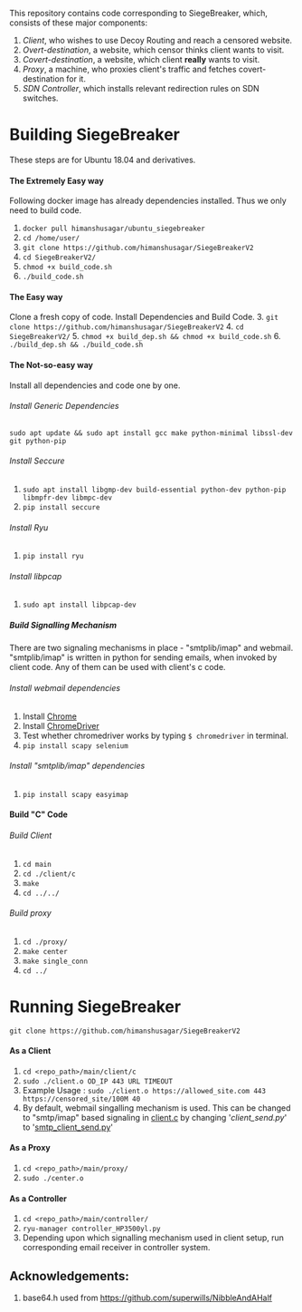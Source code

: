 This repository contains code corresponding to SiegeBreaker, which, consists of these major components:
1. _Client_, who wishes to use Decoy Routing and reach a censored website.
2. _Overt-destination_, a website, which censor thinks client wants to visit.
3. _Covert-destination_, a website, which client **really** wants to visit.
4. _Proxy_, a machine, who proxies client's traffic and fetches covert-destination for it.
5. _SDN Controller_, which installs relevant redirection rules on SDN switches.
                                                             
                                                              
# Building SiegeBreaker
These steps are for Ubuntu 18.04 and derivatives. 
#### The Extremely Easy way
Following docker image has already dependencies installed. Thus we only need to build code.
1. `docker pull himanshusagar/ubuntu_siegebreaker`
2. `cd /home/user/`
3. `git clone https://github.com/himanshusagar/SiegeBreakerV2`
4. `cd SiegeBreakerV2/`
5. `chmod +x build_code.sh`
6. `./build_code.sh`

#### The Easy way
Clone a fresh copy of code. Install Dependencies and Build Code. 
3. `git clone https://github.com/himanshusagar/SiegeBreakerV2`
4. `cd SiegeBreakerV2/`
5. `chmod +x build_dep.sh && chmod +x build_code.sh`
6. `./build_dep.sh && ./build_code.sh`

#### The Not-so-easy way

Install all dependencies and code one by one.
###### Install Generic Dependencies
`sudo apt update && sudo apt install gcc make python-minimal libssl-dev git python-pip`
###### Install Seccure
1. `sudo apt install libgmp-dev build-essential python-dev python-pip libmpfr-dev libmpc-dev`
2. `pip install seccure`
###### Install Ryu
1. `pip install ryu`
###### Install libpcap
1. `sudo apt install libpcap-dev`

##### Build Signalling Mechanism
There are two signaling mechanisms in place - "smtplib/imap" and webmail. "smtplib/imap" is written in python for sending emails, when invoked by client code. Any of them can be used with client's c code.

###### Install webmail dependencies
1. Install [Chrome](https://www.google.com/chrome/)
2. Install [ChromeDriver](https://sites.google.com/a/chromium.org/chromedriver/)
3. Test whether chromedriver works by typing `$ chromedriver` in terminal.
4. `pip install scapy selenium`

###### Install "smtplib/imap" dependencies
1. `pip install scapy easyimap`

#### Build "C" Code
###### Build Client
1. `cd main`
2. `cd ./client/c`
3. `make`
4. `cd ../../`
###### Build proxy
1. `cd ./proxy/`
2. `make center`
3. `make single_conn`
4. `cd ../`

                                      
# Running SiegeBreaker
`git clone https://github.com/himanshusagar/SiegeBreakerV2`
#### As a Client
1. `cd <repo_path>/main/client/c`
2. `sudo ./client.o OD_IP 443 URL TIMEOUT`
3. Example Usage : `sudo ./client.o https://allowed_site.com 443 https://censored_site/100M 40`
4. By default, webmail singalling mechanism is used. This can be changed to "smtp/imap" based signaling in [client.c](https://github.com/himanshusagar/SiegeBreakerV2/blob/master/main/client/c/client.c#L155) by changing '_client_send.py_' to '[smtp_client_send.py](https://github.com/himanshusagar/SiegeBreakerV2/blob/master/main/client/smtp/smtp_client_send.py)'


#### As a Proxy
1. `cd <repo_path>/main/proxy/`
2. `sudo ./center.o`

#### As a Controller
1. `cd <repo_path>/main/controller/`
2. `ryu-manager controller_HP3500yl.py`
3. Depending upon which signalling mechanism used in client setup, run corresponding email receiver in controller system.

## Acknowledgements:
1. base64.h used from https://github.com/superwills/NibbleAndAHalf